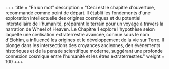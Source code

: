 +++
title = "En un mot"
description = "Ceci est le chapitre d'ouverture, recommandé comme point de départ. Il établit les fondements d'une exploration intellectuelle des origines cosmiques et du potentiel interstellaire de l'humanité, préparant le terrain pour un voyage à travers la narration de Wheel of Heaven. Le Chapitre 1 explore l'hypothèse selon laquelle une civilisation extraterrestre avancée, connue sous le nom d'Elohim, a influencé les origines et le développement de la vie sur Terre. Il plonge dans les intersections des croyances anciennes, des événements historiques et de la pensée scientifique moderne, suggérant une profonde connexion cosmique entre l'humanité et les êtres extraterrestres."
weight = 100
+++

